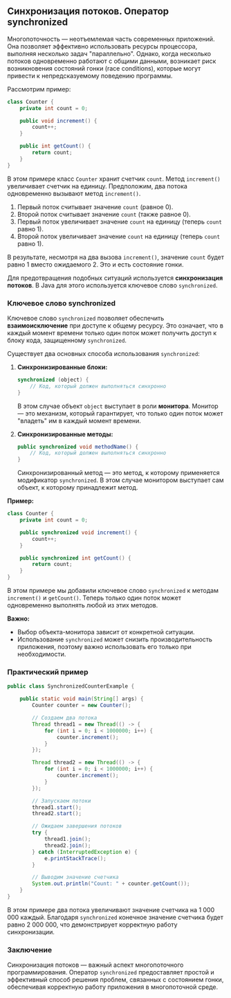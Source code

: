 ## Синхронизация потоков. Оператор synchronized

Многопоточность — неотъемлемая часть современных приложений. Она позволяет эффективно использовать ресурсы процессора, выполняя несколько задач "параллельно". Однако, когда несколько потоков одновременно работают с общими данными, возникает риск возникновения состояний гонки (race conditions), которые могут привести к непредсказуемому поведению программы. 

Рассмотрим пример:

```java
class Counter {
    private int count = 0;

    public void increment() {
        count++;
    }

    public int getCount() {
        return count;
    }
}
```

В этом примере класс `Counter` хранит счетчик `count`. Метод `increment()` увеличивает счетчик на единицу. Предположим, два потока одновременно вызывают метод `increment()`. 

1. Первый поток считывает значение `count` (равное 0). 
2. Второй поток считывает значение `count` (также равное 0).
3. Первый поток увеличивает значение `count` на единицу (теперь `count` равно 1).
4. Второй поток увеличивает значение `count` на единицу (теперь `count` равно 1).

В результате, несмотря на два вызова `increment()`, значение `count` будет равно 1 вместо ожидаемого 2. Это и есть состояние гонки.

Для предотвращения подобных ситуаций используется **синхронизация потоков**.  В Java для этого используется ключевое слово `synchronized`. 

### Ключевое слово synchronized

Ключевое слово `synchronized` позволяет обеспечить **взаимоисключение** при доступе к общему ресурсу. Это означает, что в каждый момент времени только один поток может получить доступ к блоку кода, защищенному `synchronized`. 

Существует два основных способа использования `synchronized`:

1. **Синхронизированные блоки:**

   ```java
   synchronized (object) {
       // Код, который должен выполняться синхронно
   }
   ```

   В этом случае объект `object` выступает в роли **монитора**. Монитор — это механизм, который гарантирует, что только один поток может "владеть" им в каждый момент времени. 

2. **Синхронизированные методы:**

   ```java
   public synchronized void methodName() {
       // Код, который должен выполняться синхронно
   }
   ```

   Синхронизированный метод — это метод, к которому применяется модификатор `synchronized`. В этом случае монитором выступает сам объект, к которому принадлежит метод.

**Пример:**

```java
class Counter {
    private int count = 0;

    public synchronized void increment() {
        count++;
    }

    public synchronized int getCount() {
        return count;
    }
}
```

В этом примере мы добавили ключевое слово `synchronized` к методам `increment()` и `getCount()`. Теперь только один поток может одновременно выполнять любой из этих методов. 

**Важно:**

* Выбор объекта-монитора зависит от конкретной ситуации. 
* Использование `synchronized` может снизить производительность приложения, поэтому важно использовать его только при необходимости.

### Практический пример

```java
public class SynchronizedCounterExample {

    public static void main(String[] args) {
        Counter counter = new Counter();

        // Создаем два потока
        Thread thread1 = new Thread(() -> {
            for (int i = 0; i < 1000000; i++) {
                counter.increment();
            }
        });

        Thread thread2 = new Thread(() -> {
            for (int i = 0; i < 1000000; i++) {
                counter.increment();
            }
        });

        // Запускаем потоки
        thread1.start();
        thread2.start();

        // Ожидаем завершения потоков
        try {
            thread1.join();
            thread2.join();
        } catch (InterruptedException e) {
            e.printStackTrace();
        }

        // Выводим значение счетчика
        System.out.println("Count: " + counter.getCount());
    }
}
```

В этом примере два потока увеличивают значение счетчика на 1 000 000 каждый. Благодаря `synchronized` конечное значение счетчика будет равно 2 000 000, что демонстрирует корректную работу синхронизации.

### Заключение

Синхронизация потоков — важный аспект многопоточного программирования. Оператор `synchronized` предоставляет простой и эффективный способ решения проблем, связанных с состоянием гонки, обеспечивая корректную работу приложения в многопоточной среде.
